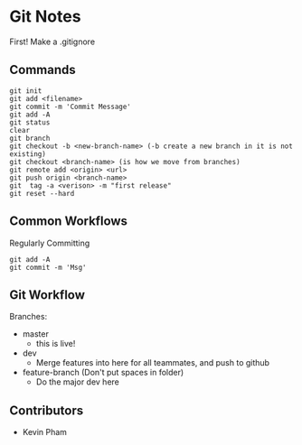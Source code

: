 # Git Notes 

First! Make a .gitignore

## Commands

```
git init
git add <filename>
git commit -m 'Commit Message'
git add -A 
git status
clear
git branch
git checkout -b <new-branch-name> (-b create a new branch in it is not existing)
git checkout <branch-name> (is how we move from branches)
git remote add <origin> <url>
git push origin <branch-name>
git  tag -a <verison> -m "first release"
git reset --hard
```

## Common Workflows 

Regularly Committing 

```
git add -A
git commit -m 'Msg'
```

## Git Workflow

Branches:
- master
    - this is live!
- dev
    - Merge features into here for all teammates, and push to github
- feature-branch (Don't put spaces in folder)
    - Do the major dev here 

## Contributors 

- Kevin Pham